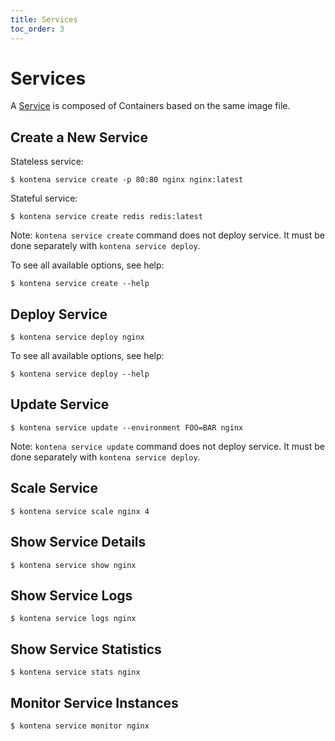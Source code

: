 ```yaml
---
title: Services
toc_order: 3
---
```


# Services

A [Service](../core-concepts/architecture.md#services) is composed of Containers based on the same image file.

## Create a New Service

Stateless service:

```
$ kontena service create -p 80:80 nginx nginx:latest
```

Stateful service:

```
$ kontena service create redis redis:latest
```

Note: `kontena service create` command does not deploy service. It must be done separately with `kontena service deploy`.

To see all available options, see help:

```
$ kontena service create --help
```

## Deploy Service

```
$ kontena service deploy nginx
```

To see all available options, see help:

```
$ kontena service deploy --help
```

## Update Service

```
$ kontena service update --environment FOO=BAR nginx
```

Note: `kontena service update` command does not deploy service. It must be done separately with `kontena service deploy`.

## Scale Service

```
$ kontena service scale nginx 4
```

## Show Service Details

```
$ kontena service show nginx
```

## Show Service Logs

```
$ kontena service logs nginx
```

## Show Service Statistics

```
$ kontena service stats nginx
```

## Monitor Service Instances

```
$ kontena service monitor nginx
```
